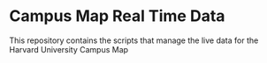 # Campus Map Real Time Data
This repository contains the scripts that manage the live data for the Harvard University Campus Map
